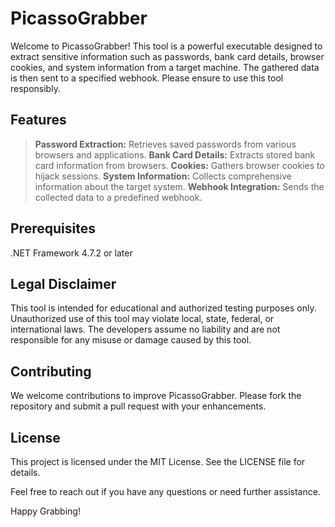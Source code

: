 # PicassoGrabber
Welcome to PicassoGrabber! This tool is a powerful executable designed to extract sensitive information such as passwords, bank card details, browser cookies, and system information from a target machine. The gathered data is then sent to a specified webhook. Please ensure to use this tool responsibly.

Features
---
> **Password Extraction:** Retrieves saved passwords from various browsers and applications.
> **Bank Card Details:** Extracts stored bank card information from browsers.
> **Cookies:** Gathers browser cookies to hijack sessions.
> **System Information:** Collects comprehensive information about the target system.
> **Webhook Integration:** Sends the collected data to a predefined webhook.

Prerequisites
---
.NET Framework 4.7.2 or later

Legal Disclaimer
---
This tool is intended for educational and authorized testing purposes only. Unauthorized use of this tool may violate local, state, federal, or international laws. The developers assume no liability and are not responsible for any misuse or damage caused by this tool.

Contributing
---
We welcome contributions to improve PicassoGrabber. Please fork the repository and submit a pull request with your enhancements.

License
---
This project is licensed under the MIT License. See the LICENSE file for details.

Feel free to reach out if you have any questions or need further assistance.

Happy Grabbing!
